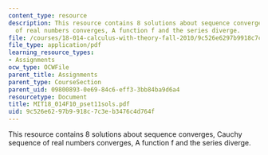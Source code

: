 ```yaml
---
content_type: resource
description: This resource contains 8 solutions about sequence converges, Cauchy sequence
  of real numbers converges, A function f and the series diverge.
file: /courses/18-014-calculus-with-theory-fall-2010/9c526e6297b9918c7c3eb3476c4d764f_MIT18_014F10_pset11sols.pdf
file_type: application/pdf
learning_resource_types:
- Assignments
ocw_type: OCWFile
parent_title: Assignments
parent_type: CourseSection
parent_uid: 09800893-0e69-84c6-eff3-3bb84ba9d6a4
resourcetype: Document
title: MIT18_014F10_pset11sols.pdf
uid: 9c526e62-97b9-918c-7c3e-b3476c4d764f
---
```

This resource contains 8 solutions about sequence converges, Cauchy sequence of real numbers converges, A function f and the series diverge.


